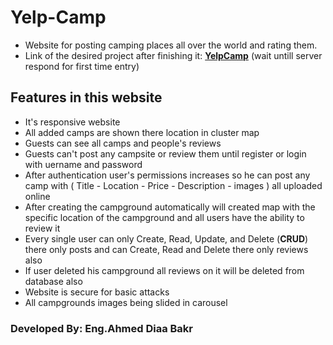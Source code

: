 # Yelp-Camp
- Website for posting camping places all over the world and rating them.
- Link of the desired project after finishing it: [**YelpCamp**](https://infinite-bastion-29390.herokuapp.com/) (wait untill server respond for first time entry) 
## Features in this website
-   It's responsive website
-   All added camps are shown there location in cluster map
-   Guests can see all camps and people's reviews
-   Guests can't post any campsite or review them until register or login with uername and password
-   After authentication user's permissions increases so he can post any camp with ( Title - Location - Price - Description - images ) all uploaded online
-   After creating the campground automatically will created map with the specific location of the campground and all users have the ability to review it
-   Every single user can only Create, Read, Update, and Delete (**CRUD**) there only posts and can Create, Read and Delete there only reviews also
-   If user deleted his campground all reviews on it will be deleted from database also
-   Website is secure for basic attacks
-   All campgrounds images being slided in carousel

### Developed By: Eng.Ahmed Diaa Bakr
